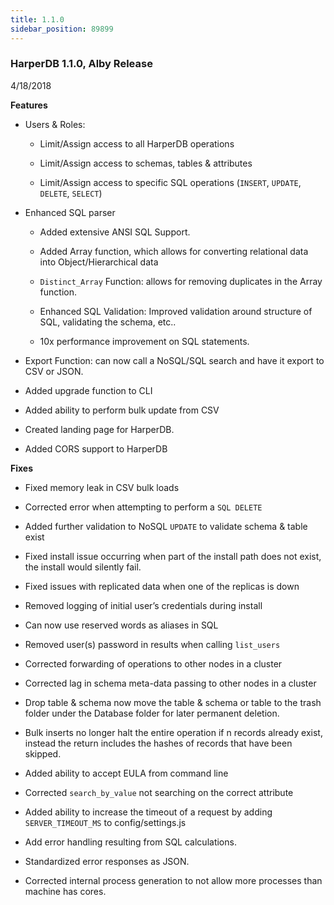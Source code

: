 ```yaml
---
title: 1.1.0
sidebar_position: 89899
---
```


### HarperDB 1.1.0, Alby Release
4/18/2018

**Features**

* Users & Roles:

  * Limit/Assign access to all HarperDB operations

  * Limit/Assign access to schemas, tables & attributes

  * Limit/Assign access to specific SQL operations (`INSERT`, `UPDATE`, `DELETE`, `SELECT`)
  
* Enhanced SQL parser
  
  * Added extensive ANSI SQL Support.
  
  * Added Array function, which allows for converting relational data into Object/Hierarchical data
  
  * `Distinct_Array` Function: allows for removing duplicates in the Array function.
  
  * Enhanced SQL Validation: Improved validation around structure of SQL, validating the schema, etc..
  
  * 10x performance improvement on SQL statements.
    
* Export Function: can now call a NoSQL/SQL search and have it export to CSV or JSON.

* Added upgrade function to CLI

* Added ability to perform bulk update from CSV

* Created landing page for HarperDB.  

* Added CORS support to HarperDB
  
**Fixes**

* Fixed memory leak in CSV bulk loads

* Corrected error when attempting to perform a `SQL DELETE`

* Added further validation to NoSQL `UPDATE` to validate schema & table exist

* Fixed install issue occurring when part of the install path does not exist, the install would silently fail.

* Fixed issues with replicated data when one of the replicas is down

* Removed logging of initial user’s credentials during install

* Can now use reserved words as aliases in SQL

* Removed user(s) password in results when calling `list_users`

* Corrected forwarding of operations to other nodes in a cluster

* Corrected lag in schema meta-data passing to other nodes in a cluster

* Drop table & schema now move the table & schema or table to the trash folder under the Database folder for later permanent deletion.

* Bulk inserts no longer halt the entire operation if n records already exist, instead the return includes the hashes of records that have been skipped.

* Added ability to accept EULA from command line

* Corrected `search_by_value` not searching on the correct attribute

* Added ability to increase the timeout of a request by adding `SERVER_TIMEOUT_MS` to config/settings.js

* Add error handling resulting from SQL calculations.

* Standardized error responses as JSON.

* Corrected internal process generation to not allow more processes than machine has cores.